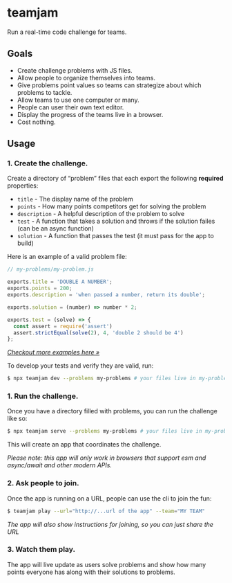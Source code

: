 # teamjam

Run a real-time code challenge for teams.

## Goals

* Create challenge problems with JS files.
* Allow people to organize themselves into teams.
* Give problems point values so teams can strategize about which problems to tackle.
* Allow teams to use one computer or many.
* People can user their own text editor.
* Display the progress of the teams live in a browser.
* Cost nothing.

## Usage

### 1. Create the challenge.

Create a directory of “problem” files that each export the following **required** properties:

- `title` - The display name of the problem
- `points` - How many points competitors get for solving the problem
- `description` - A helpful description of the problem to solve
- `test` - A function that takes a solution and throws if the solution failes (can be an async function)
- `solution` - A function that passes the test (it must pass for the app to build)

Here is an example of a valid problem file:

```javascript
// my-problems/my-problem.js

exports.title = 'DOUBLE A NUMBER';
exports.points = 200;
exports.description = 'when passed a number, return its double';

exports.solution = (number) => number * 2;

exports.test = (solve) => {
  const assert = require('assert')
  assert.strictEqual(solve(2), 4, 'double 2 should be 4')
};
```

_[Checkout more examples here »](https://github.com/skiano/teamjam/tree/master/example)_

To develop your tests and verify they are valid, run:

```bash
$ npx teamjam dev --problems my-problems # your files live in my-problems/
```

### 1. Run the challenge.

Once you have a directory filled with problems, you can run the challenge like so:

```bash
$ npx teamjam serve --problems my-problems # your files live in my-problems/
```

This will create an app that coordinates the challenge.

_Please note: this app will only work in browsers that support esm and async/await and other modern APIs._

### 2. Ask people to join.

Once the app is running on a URL, people can use the cli to join the fun:

```bash
$ teamjam play --url="http://...url of the app" --team="MY TEAM"
```

_The app will also show instructions for joining, so you can just share the URL_

### 3. Watch them play.

The app will live update as users solve problems and show how many points everyone has along with their solutions to problems.

